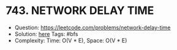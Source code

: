 # 743. NETWORK DELAY TIME

* Question: https://leetcode.com/problems/network-delay-time 
* Solution: [here](Solution.java)
  Tags: #bfs
* Complexity: Time: O(V * E), Space: O(V * E)
